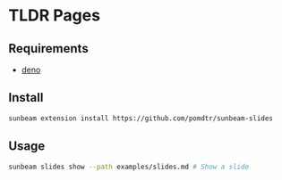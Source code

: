 # TLDR Pages

## Requirements

- [deno](https://deno.com)

## Install

```bash
sunbeam extension install https://github.com/pomdtr/sunbeam-slides
```

## Usage

```bash
sunbeam slides show --path examples/slides.md # Show a slide
```
